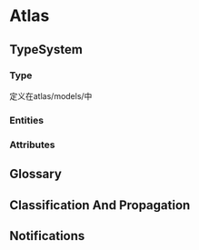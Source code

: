 # Atlas

## TypeSystem

### Type

定义在atlas/models/中

### Entities

### Attributes

## Glossary

## Classification And Propagation

## Notifications
